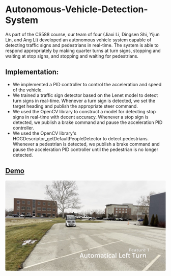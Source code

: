 # Autonomous-Vehicle-Detection-System

As part of the CS588 course, our team of four (Jiaxi Li, Dingsen Shi, Yijun Lin, and Ang Li) developed an autonomous vehicle system capable of detecting traffic signs and pedestrians in real-time. The system is able to respond appropriately by making quarter turns at turn signs, stopping and waiting at stop signs, and stopping and waiting for pedestrians.

## Implementation:

- We implemented a PID controller to control the acceleration and speed of the vehicle.
- We trained a traffic sign detector based on the Lenet model to detect turn signs in real-time. Whenever a turn sign is detected, we set the target heading and publish the appropriate steer command.
- We used the OpenCV library to construct a model for detecting stop signs in real-time with decent accuracy. Whenever a stop sign is detected, we publish a brake command and pause the acceleration PID controller.
- We used the OpenCV library's HOGDescriptor_getDefaultPeopleDetector to detect pedestrians. Whenever a pedestrian is detected, we publish a brake command and pause the acceleration PID controller until the pedestrian is no longer detected.

## [Demo](https://www.bilibili.com/video/BV1dA411X73E/?vd_source=5de4fff2ab70b4aff4fed44ebb521596)
[![Demo](assets/video-start.jpeg)](https://www.bilibili.com/video/BV1dA411X73E/?vd_source=5de4fff2ab70b4aff4fed44ebb521596)
